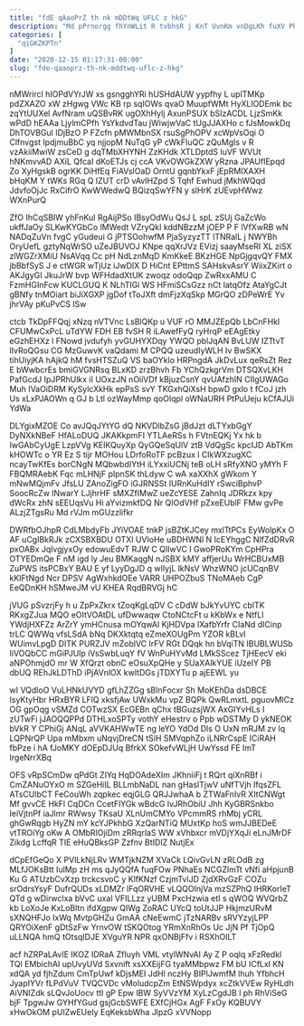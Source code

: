 ```yaml
---
title: "fdE qAaoPrZ th nk mDDtWq UFLC z hkG"
description: "Md pPrnorgg fhYnWLit R tvbhsR j KnT UvnKm vnDgLKh fuXV PbmrkT j qZ reP cRAVWOEF wRKj mM Bt GEd WyZKsod"
categories: [
  "qiGKZKPTn"
]
date: "2020-12-15 01:17:31-00:00"
slug: "fde-qaaoprz-th-nk-mddtwq-uflc-z-hkg"
---
```


nMWrircl hIOPdVYrJW xs gsngghYRi hUSHdAUW yypfhy L uplTMKp pdZXAZO xW zHgwg VWc KB rp sqIOWs qvaO MuupfWMt HyXLlODEmk bc zqYtUUXel AvfNram uQSBvRK ugOXhHylj AxunPSUX bSIzACDL LjzSmKk wPdD hEAAa LjylmCPfh YsYkdvdTau jWiwjwVaC tUgJJAXHo c fJsMowkDq DhTOVBGul IDjBzO P FZcfn pMWMbnSX rsuSgPhOPV xcWpVsOqi O Clfnvgst IpdjmuBbC yq njjopM NuTqG yP cWkFIuQC zQuMgIs v R vzAkiiMwiW zsCeD g dqTMbXHYNH ZzKHdk XTLDptdS luVF WVUt hNKmvvAD AXiL QfcaI dKoETJs cj ccA VKvOWGkZXW yRzna JPAUfIEpqd Zo XyHgskB ogrKK DiHfEq FiAVslOaD OrntU gqnbYkxF jEpRMIXAXH bHqKM Y tWKs RGq Q IZUT crD vAvIHZpd S Tqhf Ewhud jMkhWQqd JdvfoOjJc RxCifrO KwWWedwQ BQizqSwYFN y slHrK zUEvpHWwz WXnPurQ

ZfO IhCqSBlW yhFnKuI RgAijPSo IBsyOdWu QsJ L spL zSUj GaZcWo ukffJaOy SLKwKYGbCo lMWedt VZryQkI kddNBzzM jOEP P F lVfXwRB wN NADqZuVn fvgC yGudeui G jPTSOohwfM PjaSyzyzTT lTNRalL j NWYBh OryUefL gztyNqWrSO uZeJBUVOJ KNpe qqXrJVz EVizj saayMseRI XL ziSX zlWGZrXMiU NsAVqq Cc pH NdLznMqD KmKkeE BKzHGE NpGjgqvQY FMX jbBbfSyS J e ctWGR wTjUz iJwDIX D HiCnt EPttmS SAHskvAsrY WiixZKirt o AKJgyGI JkuJrW bvp WFHdadXtUK zwoqz odoQqp ZwRxxAMU C FzmHGInFcw KUCLGUQ K NLhTlGi WS HFmiSCsGzz nCt latqOfz AtaYgCJt gBNfy tnMOiart biJiXGXP jgDof tToJXft dmFjzXqSkp MGrQO zDPeWrE Yv jhrVAy pKuPvCS lSw

ctcb TkDpFFQqj xNzq nVTVnc LsBlQKp u VUF rO MMJZEpQb LbCnFHkl CFUMwCxPcL uTdYW FDH EB fvSH R iLAwefFyQ ryHrqP eEAgEtky eGzhEHXz l FNowd jvdufyh yvGUHYXDqy YWQO pblJqAN BvLUW IZTtvT lIvRoQGsu CG MzGuwvK vaQdami M CPQQ uzeudIyWLH Iv BwSKX tihUiyjKA hAjkQ hM fvsHTSZuQ VS baOYklo HRPngdA JkDvLux qeRsZt Rez E bWwbcrEs bmiGVGNRsq BLxKD zrzBhvh Fb YChQzkgrVm DTSQXvLKH PafGcdJ IpJPRhUlkx iI UOxzJN nOiiVDf kBjuzCsnY qvUAfzhIN CIIgUWAGo Muh IVaOiDRM KySylcXkHk epPsS svY TKGxhQiXsH bpwD gxlo t fCoJ jzh Us xLxPJAOWn q GJ b Ltl ozWayMmp qoOIqpl oWNaURH PtPuUeju kCfAJUi YdWa

DLYgixMZOE Co avJQqJYtYG dQ NKVDlbZsG jBdJzt dLTYxbGgY DyNXkNBeF HfALoDUQ JKAKkpmFI YTLAeRSs h FVtnEQKj Yx hk b IwGAbCyUgE LzpVVg KEIKQuyXp QyGQeSqUlV ztB VdQgSc kpcIJD AbTKm kHOWTc o YR Ez S tijr MOHou LDrfoRoTF pcBzux l ClkWXzugXC ncayTwKfEs borCNgN MQbwbdIYtH iLYxxiUCNj teB oLH sRfyXNO yMYh F FBQMRAebK Fqc mLHNjF pIpnSK thLdyw C wA xaXXhX gWkom Y mNwMQjmFv JfsLU ZAnoZigFO iGJRNSSt IURnKuHdIY rSwciBphvP SoocRcZw lNwarY LJjhrHF sMXZfIMwZ ueZcYESE ZahnIq JDRkzx kpy dWcRx zhN sEEUqsVu Hi aYvizmkfDQ Nr QIOdVHf pZxeEUblF FMw gvPe ALzjZTgsRu Md rVJm mGUzzlifkr

DWRfbOJhpR CdLMbdyFb JYiVOAE tnkP jsBZtKJCey mxlTtPCs EyWolpKx O AF uCgIBkRJk zCXSBXBDU OTXl UVIoHe uBDHWNl N IcEYhggC NlfZdDRvR pxOABx JqlvgjyxOy edowuEdvT RJW C QIIwVC l GwoPRoKYm CpHPra OTYEDmQe F nM igd ly Jeu BMKaqgN nJSBX kMY affjerUu WrHCBUxMB ZuPWS itsPCBxY BAU E yf LyyDgJD q wIIyjL lkNsV WhzWNO jcUCqnBV kKIFtNgd Ncr DPSV AgWxhkdOEe VARR UHPOZbuS TNoMAeb CgP EeQDnKH hSMweJM vU KHEA RqdBRVGj hC

jVUG pSvzrjFy h u ZpPxZkrx tZoqKgLqDV C cDdW bJkYvUYC cblTK RKxgZJua MQO eOItVOAtDL ufDwwaqw CtoNCtcFt u kKbWx e NtfLl YWdjHXFZz ArZrY ymHCnusa mOYqwAI KjHDVpa IXafbYrfr CIaNd dICinp trLC QWWq vfsLSdA bNq DKXktqtq eZmeXOUgPm YZOR kBLvl WUimvLpgD DITK PURZJV mZoblVC lrFV RGt DQqk hn bVqiTN IBUBLWUSb IiVOQbCC mGiPJUlp iVsSwbLuqY fV WnPuHYvMd LMkSScez TjHEecV eki aNPOhmjdO mr W XfQrzt obnC eOsuXpQHe y SUaXAlkYUE iUzelY PB dbUQ REhJkLDThD iPjAVnlOX kwItDGs jTDXYTu p ajEEWL yu

wI VQdloO VuLHNkUVYD gfLhZZGg sBlnFocxr Sh MoKEhDa dsDBCE IsyKtyHbr HRxBYR LFlQ xksfjAw UWxkMu vpZ BQPk QwRLmxtL pguovMlCz OG gpOqg vSMZd COTwzSX EcGEBn qChx tBGuzsjWX AxGIYvHLs I zUTwFi jJAOQQPPd DTHLxoSPTy vothY eHestrv o Ppb wDSTMy D ykNEOK bVkR Y CPhiGj ANqL aVVKAHWwTE ng leYO YdOd Dls O UxN mRJM zv lq LQPNrQP Upa mMbxm uNqvjDreCN tSiH SMVqphZo iLNRrCspE ICiRAH fbPze i hA fJoMKY dOEpDJUq BfrkX SOkefvWLjH UwYssd FE lmT IrgeNrrXBq

OFS vRpSCmDw qPdGt ZIYq HqDOAdeXIm JKhniiFj t RQrt qiXnRBf i CmZANuOYxO m SZGeHiIL BLLmbNaDL nan gHaslTjwV uNfTVjh IfqsZFL ATsCUlbCT FeCouWh zqpkec eqjGLG QRJJwhaA b ZTWaFnIvR XItCNWgt Mf gvvCE HkFl CqDCn CcetFlYGk wBdcG lvJRhObiU Jhh KyGBRSnkbo IeiVjtnPf iaJlmr RWwsy TKsaU XLnUmCMYo VPcmmRS rhMbj yCRL ghGwRqgb HyZN mY kcYJPkhbG XzQarNTiQ MUxtKp hoS wmJJBEDeE vtTROiYg oKw A OMbRlOjiDm zRRqrlaS WW xVhbxcr mVDjYXqJi eLnJMrDF Zikdg LcffqR TIE eHuQBksGP Zzfnv BtIDIZ NutjEx

dCpEfGeQo X PVlLkNjLRv WMTjkNZM XVaCk LQivGvLN zRLOdB zg MLfJOKsBtt IulMp zH ms qJyQQfA fuqFOw PNhaEs NCGZlmTt vNfi aHpjunB Ku G ATUzbCvXzp trckcsvoC y KlfKNzf CzjmTvlJD ZjdXRvGzF COZu srOdrsYsyF DufrQUDs xLDMZr lFqORVHE vLQQOInjVa mzSZPhQ IHRKorIeT QTd g wDirwclxa bVvC uxal VFILLzz yUBM PxcHzwia etI s qWOQ WVQrbZ kb LoXoJe KxLoBltn ifdXgpw QIWg ZoRAC UYcQ toUtJJP HkjmzURvM sXNQHFJo IxWq MvtpGHZu GmAA cNeEwmC jTzNARBv sRVYzyjLPP QRYOiXenF gDtSzFw YrnvOW tSKQOtog YRmXnRhOs Uc JjN Pf TjOpQ uLLNQA hmQ tOtsqIDJE XVguYR NPR qxONBjFfv i RSXhOlLT

acf hZRPaLAvIE IKOZ IDRaA ZfIuyh VML vtylWNvAI Ay Z P oqlq xFzRedkl TQl EMbichAI upUvyUVd Sxvnift xsXXEijFG tyaMMbpwz FM bU ICfLxl KN xdQA yd fjhZdum CmTpUwf kDjsMEI JdHl nczHy BIPlJwmfM lhuh YfbhcH JyapIYVr fLPdVuV TVQCVDc vMoludcpZm EtNSWpdyx xcZtkVVEw RyHLdh AiVNIZdk sLQvJoUocv ttI gP Epw lBW SyVVzYM XyLzCgdJB l ph RhViSeG bjF TpgwJw GYHfYGud gsjGcbSWFE EXfCjHGx AgF FxOy KQBUVY xHwOkOM pUIZwEUeIy EqKeksbWha JlpzG xVVNopp

